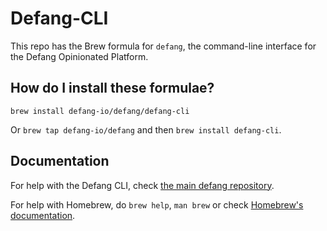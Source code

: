# Defang-CLI
This repo has the Brew formula for `defang`, the command-line interface for the Defang Opinionated Platform.

## How do I install these formulae?

`brew install defang-io/defang/defang-cli`

Or `brew tap defang-io/defang` and then `brew install defang-cli`.

## Documentation

For help with the Defang CLI, check [the main defang repository](https://github.com/defang-io/defang).

For help with Homebrew, do `brew help`, `man brew` or check [Homebrew's documentation](https://docs.brew.sh).
